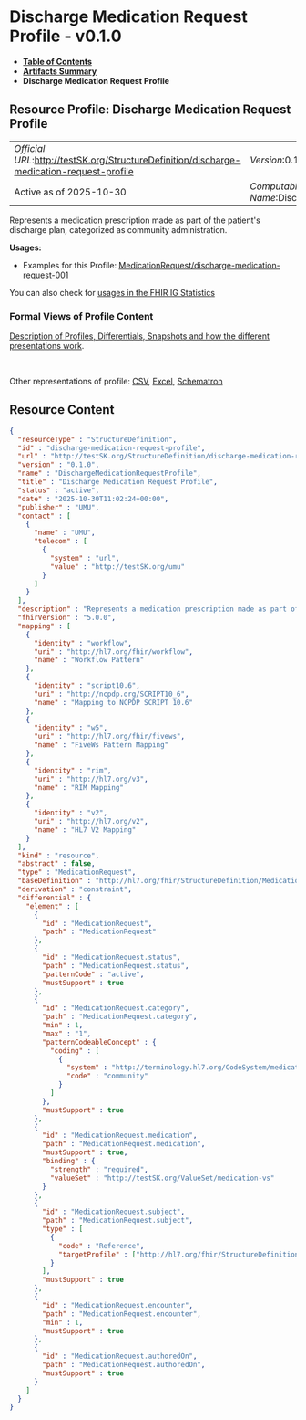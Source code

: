 # Discharge Medication Request Profile - v0.1.0

* [**Table of Contents**](toc.md)
* [**Artifacts Summary**](artifacts.md)
* **Discharge Medication Request Profile**

## Resource Profile: Discharge Medication Request Profile 

| | |
| :--- | :--- |
| *Official URL*:http://testSK.org/StructureDefinition/discharge-medication-request-profile | *Version*:0.1.0 |
| Active as of 2025-10-30 | *Computable Name*:DischargeMedicationRequestProfile |

 
Represents a medication prescription made as part of the patient's discharge plan, categorized as community administration. 

**Usages:**

* Examples for this Profile: [MedicationRequest/discharge-medication-request-001](MedicationRequest-discharge-medication-request-001.md)

You can also check for [usages in the FHIR IG Statistics](https://packages2.fhir.org/xig/SKtestIG|current/StructureDefinition/discharge-medication-request-profile)

### Formal Views of Profile Content

 [Description of Profiles, Differentials, Snapshots and how the different presentations work](http://build.fhir.org/ig/FHIR/ig-guidance/readingIgs.html#structure-definitions). 

 

Other representations of profile: [CSV](StructureDefinition-discharge-medication-request-profile.csv), [Excel](StructureDefinition-discharge-medication-request-profile.xlsx), [Schematron](StructureDefinition-discharge-medication-request-profile.sch) 



## Resource Content

```json
{
  "resourceType" : "StructureDefinition",
  "id" : "discharge-medication-request-profile",
  "url" : "http://testSK.org/StructureDefinition/discharge-medication-request-profile",
  "version" : "0.1.0",
  "name" : "DischargeMedicationRequestProfile",
  "title" : "Discharge Medication Request Profile",
  "status" : "active",
  "date" : "2025-10-30T11:02:24+00:00",
  "publisher" : "UMU",
  "contact" : [
    {
      "name" : "UMU",
      "telecom" : [
        {
          "system" : "url",
          "value" : "http://testSK.org/umu"
        }
      ]
    }
  ],
  "description" : "Represents a medication prescription made as part of the patient's discharge plan, categorized as community administration.",
  "fhirVersion" : "5.0.0",
  "mapping" : [
    {
      "identity" : "workflow",
      "uri" : "http://hl7.org/fhir/workflow",
      "name" : "Workflow Pattern"
    },
    {
      "identity" : "script10.6",
      "uri" : "http://ncpdp.org/SCRIPT10_6",
      "name" : "Mapping to NCPDP SCRIPT 10.6"
    },
    {
      "identity" : "w5",
      "uri" : "http://hl7.org/fhir/fivews",
      "name" : "FiveWs Pattern Mapping"
    },
    {
      "identity" : "rim",
      "uri" : "http://hl7.org/v3",
      "name" : "RIM Mapping"
    },
    {
      "identity" : "v2",
      "uri" : "http://hl7.org/v2",
      "name" : "HL7 V2 Mapping"
    }
  ],
  "kind" : "resource",
  "abstract" : false,
  "type" : "MedicationRequest",
  "baseDefinition" : "http://hl7.org/fhir/StructureDefinition/MedicationRequest",
  "derivation" : "constraint",
  "differential" : {
    "element" : [
      {
        "id" : "MedicationRequest",
        "path" : "MedicationRequest"
      },
      {
        "id" : "MedicationRequest.status",
        "path" : "MedicationRequest.status",
        "patternCode" : "active",
        "mustSupport" : true
      },
      {
        "id" : "MedicationRequest.category",
        "path" : "MedicationRequest.category",
        "min" : 1,
        "max" : "1",
        "patternCodeableConcept" : {
          "coding" : [
            {
              "system" : "http://terminology.hl7.org/CodeSystem/medicationrequest-admin-location",
              "code" : "community"
            }
          ]
        },
        "mustSupport" : true
      },
      {
        "id" : "MedicationRequest.medication",
        "path" : "MedicationRequest.medication",
        "mustSupport" : true,
        "binding" : {
          "strength" : "required",
          "valueSet" : "http://testSK.org/ValueSet/medication-vs"
        }
      },
      {
        "id" : "MedicationRequest.subject",
        "path" : "MedicationRequest.subject",
        "type" : [
          {
            "code" : "Reference",
            "targetProfile" : ["http://hl7.org/fhir/StructureDefinition/Patient"]
          }
        ],
        "mustSupport" : true
      },
      {
        "id" : "MedicationRequest.encounter",
        "path" : "MedicationRequest.encounter",
        "min" : 1,
        "mustSupport" : true
      },
      {
        "id" : "MedicationRequest.authoredOn",
        "path" : "MedicationRequest.authoredOn",
        "mustSupport" : true
      }
    ]
  }
}

```
